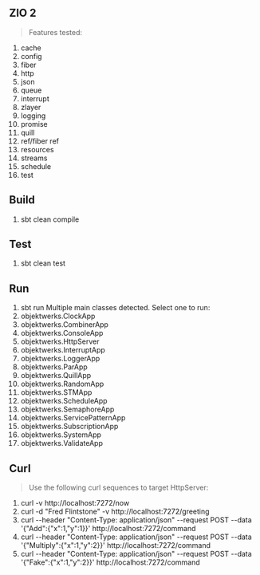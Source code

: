 ZIO 2
-----
>Features tested:
1. cache
2. config
3. fiber
4. http
5. json
6. queue
7. interrupt
8. zlayer
9. logging
10. promise
11. quill
12. ref/fiber ref
13. resources
14. streams
15. schedule
16. test

Build
-----
1. sbt clean compile

Test
----
1. sbt clean test

Run
---
1. sbt run
Multiple main classes detected. Select one to run:
1. objektwerks.ClockApp
2. objektwerks.CombinerApp
3. objektwerks.ConsoleApp
4. objektwerks.HttpServer
5. objektwerks.InterruptApp
6. objektwerks.LoggerApp
7. objektwerks.ParApp
8. objektwerks.QuillApp
9. objektwerks.RandomApp
10. objektwerks.STMApp
11. objektwerks.ScheduleApp
12. objektwerks.SemaphoreApp
13. objektwerks.ServicePatternApp
14. objektwerks.SubscriptionApp
15. objektwerks.SystemApp
16. objektwerks.ValidateApp

Curl
----
>Use the following curl sequences to target HttpServer:
1. curl -v http://localhost:7272/now
2. curl -d "Fred Flintstone" -v http://localhost:7272/greeting
3. curl --header "Content-Type: application/json" --request POST --data '{"Add":{"x":1,"y":1}}' http://localhost:7272/command
4. curl --header "Content-Type: application/json" --request POST --data '{"Multiply":{"x":1,"y":2}}' http://localhost:7272/command
5. curl --header "Content-Type: application/json" --request POST --data '{"Fake":{"x":1,"y":2}}' http://localhost:7272/command